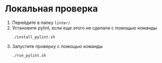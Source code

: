 # Локальная проверка
1. Перейдите в папку `linter/`
2. Установите pylint, если еще этого не сделали с помощью команды
    ```shell
    ./install_pylint.sh
    ```
3. Запустите проверку с помощью команды
    ```shell
    ./run_pylint.sh
    ```